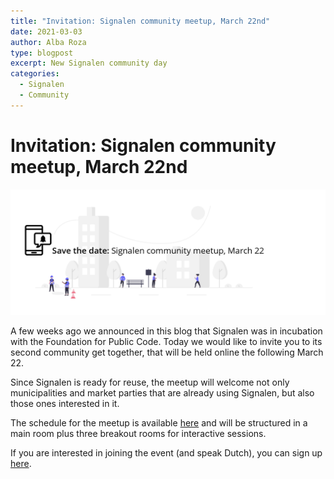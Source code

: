 ```yaml
---
title: "Invitation: Signalen community meetup, March 22nd"
date: 2021-03-03
author: Alba Roza
type: blogpost
excerpt: New Signalen community day
categories:
  - Signalen
  - Community
---
```


# Invitation: Signalen community meetup, March 22nd

![Invitation: Signalen invitation community meetup](/assets/Signalen-banner-EN.png)

A few weeks ago we announced in this blog that Signalen was in incubation with the Foundation for Public Code. Today we would like to invite you to its second community get together, that will be held online the following March 22.

Since Signalen is ready for reuse, the meetup will welcome not only municipalities and market parties that are already using Signalen, but also those ones interested in it.

The schedule for the meetup is available [here](https://eventyay.com/e/12fbd0dc/schedule) and will be structured in a main room plus three breakout rooms for interactive sessions.

If you are interested in joining the event (and speak Dutch), you can sign up [here](https://eventyay.com/e/12fbd0dc).
